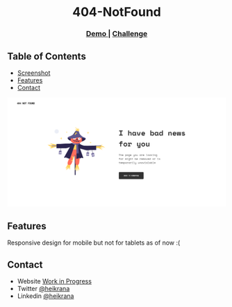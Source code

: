<!-- Please update value in the {}  -->

<h1 align="center">404-NotFound</h1>

<div align="center">
  <h3>
    <a href="https://heikrana.github.io/devchallenges-404NotFound/">
      Demo
    </a>
    <span> | </span>
    <a href="https://devchallenges.io/challenges/wBunSb7FPrIepJZAg0sY">
      Challenge
    </a>
  </h3>
</div>

<!-- TABLE OF CONTENTS -->

## Table of Contents

-   [Screenshot](#overview)
-   [Features](#features)
-   [Contact](#contact)

<!-- OVERVIEW -->

![screenshot](./demo.png)

## Features

Responsive design for mobile but not for tablets as of now :(

## Contact

-   Website [Work in Progress](https://heikrana.github.io/devchallenges-404NotFound/)
-   Twitter [@heikrana](https://twitter.com/heikrana)
-   Linkedin [@heikrana](https://linkedin.com/in/heikrana)
